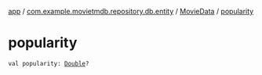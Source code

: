 [app](../../index.md) / [com.example.movietmdb.repository.db.entity](../index.md) / [MovieData](index.md) / [popularity](./popularity.md)

# popularity

`val popularity: `[`Double`](https://kotlinlang.org/api/latest/jvm/stdlib/kotlin/-double/index.html)`?`